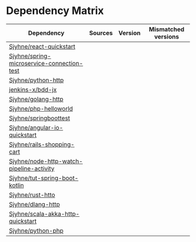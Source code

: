 # Dependency Matrix

Dependency | Sources | Version | Mismatched versions
---------- | ------- | ------- | -------------------
[Sjyhne/react-quickstart](https://github.com/Sjyhne/react-quickstart.git) |  | []() | 
[Sjyhne/spring-microservice-connection-test](https://github.com/Sjyhne/spring-microservice-connection-test.git) |  | []() | 
[Sjyhne/python-http](https://github.com/Sjyhne/python-http.git) |  | []() | 
[jenkins-x/bdd-jx](https://github.com/jenkins-x/bdd-jx.git) |  | []() | 
[Sjyhne/golang-http](https://github.com/Sjyhne/golang-http.git) |  | []() | 
[Sjyhne/php-helloworld](https://github.com/Sjyhne/php-helloworld.git) |  | []() | 
[Sjyhne/springboottest](https://github.com/Sjyhne/springboottest.git) |  | []() | 
[Sjyhne/angular-io-quickstart](https://github.com/Sjyhne/angular-io-quickstart.git) |  | []() | 
[Sjyhne/rails-shopping-cart](https://github.com/Sjyhne/rails-shopping-cart.git) |  | []() | 
[Sjyhne/node-http-watch-pipeline-activity](https://github.com/Sjyhne/node-http-watch-pipeline-activity.git) |  | []() | 
[Sjyhne/tut-spring-boot-kotlin](https://github.com/Sjyhne/tut-spring-boot-kotlin.git) |  | []() | 
[Sjyhne/rust-htto](https://github.com/Sjyhne/rust-htto.git) |  | []() | 
[Sjyhne/dlang-http](https://github.com/Sjyhne/dlang-http.git) |  | []() | 
[Sjyhne/scala-akka-http-quickstart](https://github.com/Sjyhne/scala-akka-http-quickstart.git) |  | []() | 
[Sjyhne/python-php](https://github.com/Sjyhne/python-php.git) |  | []() | 
